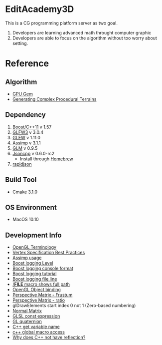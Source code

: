 EditAcademy3D
=============
This is a CG programming platform server as two goal.  
1. Developers are learning advanced math throught computer graphic  
2. Developers are able to focus on the algorithm without too worry about setting.

Reference
=========
Algorithm
---------
- [GPU Gem](http://http.developer.nvidia.com/GPUGems/gpugems_part01.html)
- [Generating Complex Procedural Terrains](http://http.developer.nvidia.com/GPUGems3/gpugems3_ch01.html)

Dependency
----------
1. [Boost/C++11](http://www.boost.org/) v 1.57
2. [GLFW3](http://www.glfw.org/) v 3.0.4
3. [GLEW](http://glew.sourceforge.net/) v 1.11.0
4. [Assimp](http://assimp.sourceforge.net/) v 3.1.1
4. [GLM](http://glm.g-truc.net/0.9.5/index.html) v 0.9.5
5. [Jsoncpp](https://github.com/open-source-parsers/jsoncpp) v 0.6.0-rc2
	- Install through [Homebrew](https://github.com/cuber/homebrew-jsoncpp)
6. [rapidjson](https://github.com/miloyip/rapidjson)

Build Tool
----------
- Cmake 3.1.0

OS Environment
--------------
- MacOS 10.10

Development Info
----------------
- [OpenGL Terminology](http://stackoverflow.com/a/166572)  
- [Vertex Specification Best Practices](https://www.opengl.org/wiki/Vertex_Specification_Best_Practices)  
- [Assimp usage](http://www.lighthouse3d.com/cg-topics/code-samples/importing-3d-models-with-assimp/)  
- [Boost logging Level](http://stackoverflow.com/a/22397685)  
- [Boost logging console format](http://stackoverflow.com/a/17473875)  
- [Boost logging tutorial](http://csfreebird.blogspot.com/2013/12/use-boost-log-step1.html)  
- [Boost logging file line](http://csfreebird.blogspot.com/2013/12/use-boost-log-step-8.html)  
- [/__FILE__ macro shows full path](http://stackoverflow.com/a/8488201)  
- [OpenGL Object binding](https://www.opengl.org/wiki/OpenGL_Object)  
- [Perspective Matrix - Frustum](http://www.songho.ca/opengl/gl_projectionmatrix.html)  
- [Perspective Matrix - ratio](http://ogldev.atspace.co.uk/www/tutorial12/tutorial12.html)
- glDrawElements start index 0 not 1 (Zero-based numbering)  
- [Normal Matrix](http://www.lighthouse3d.com/tutorials/glsl-tutorial/the-normal-matrix/)  
- [GLSL const expression](http://stackoverflow.com/a/17478629)  
- [GL quaternion](http://www.opengl-tutorial.org/intermediate-tutorials/tutorial-17-quaternions/#How_do_I_create_a_quaternion_in_GLSL__)
- [C++ get variable name](http://www.cplusplus.com/forum/beginner/11252/#msg53160)  
- [c++ global macro access](http://stackoverflow.com/a/1399076)  
- [Why does C++ not have reflection?](http://stackoverflow.com/a/359462)  

